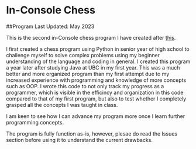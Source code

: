 # In-Console Chess

##Program Last Updated: May 2023

This is the second in-Console chess program I have created after [this](https://github.com/RajveerSodhi/Class-12-Chess).

I first created a chess program using Python in senior year of high school to challenge myself to solve complex problems using my beginner understanding of the language and coding in general. I created this program a year later after studying Java at UBC in my first year. This was a much better and more organized program than my first attempt due to my increased experience with programming and knowledge of more concepts such as OOP. I wrote this code to not only track my progress as a programmer, which is visible in the efficincy and organization in this code compared to that of my first program, but also to test whether I completely grasped all the concepts I was taught in class.

I am keen to see how I can advance my program more once I learn further programming concepts.

The program is fully function as-is, however, plesae do read the Issues section before using it to understand the current drawbacks.
